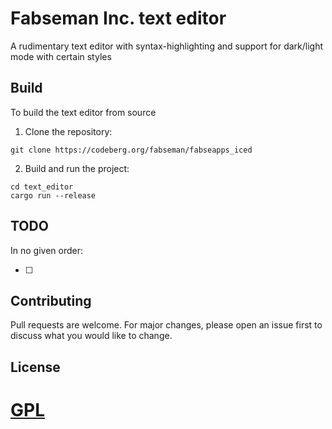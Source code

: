 # Fabseman Inc. text editor

A rudimentary text editor with syntax-highlighting and support for dark/light mode with certain styles

## Build

To build the text editor from source

1. Clone the repository:

```
git clone https://codeberg.org/fabseman/fabseapps_iced
```

2. Build and run the project:

```
cd text_editor
cargo run --release
```

## TODO
In no given order:

- [ ] 

## Contributing
Pull requests are welcome. For major changes, please open an issue first to discuss what you would like to change.

## License
[GPL](https://choosealicense.com/licenses/gpl-3.0/)
=======
